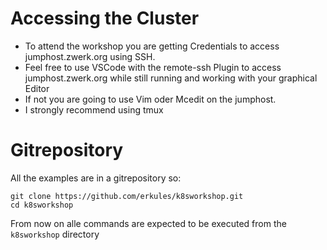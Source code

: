 # Accessing the Cluster


* To attend the workshop you are getting Credentials to access jumphost.zwerk.org using SSH.
* Feel free to use VSCode with the remote-ssh Plugin to access jumphost.zwerk.org while still running and working with your graphical Editor
* If not you are going to use Vim oder Mcedit on the jumphost.
* I strongly recommend using tmux

# Gitrepository

All the examples are in a gitrepository so:

~~~
git clone https://github.com/erkules/k8sworkshop.git
cd k8sworkshop
~~~

From now on alle commands are expected to be executed from the `k8sworkshop` directory




